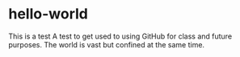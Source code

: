 # hello-world
This is a test
A test to get used to using GitHub for class and future purposes.
The world is vast but confined at the same time.
